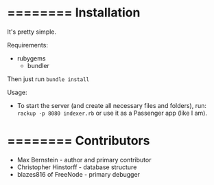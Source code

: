 ========
Installation
========

It's pretty simple.

Requirements:

* rubygems
  * bundler

Then just run `bundle install`

Usage:

* To start the server (and create all necessary files and folders), run:	
    `rackup -p 8080 indexer.rb` or use it as a Passenger app (like I am).

========
Contributors
========

* Max Bernstein - author and primary contributor
* Christopher Hinstorff - database structure
* blazes816 of FreeNode - primary debugger